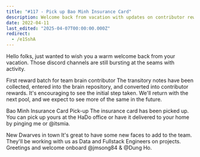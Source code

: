 ```yaml
---
title: "#117 - Pick up Bao Minh Insurance Card"
description: Welcome back from vacation with updates on contributor rewards, insurance card pick-up, and new Data and Fullstack Engineers joining the team.
date: 2022-04-11
last_edited: "2025-04-07T00:00:00.000Z"
redirect:
  - /e1SshA
---
```


Hello folks, just wanted to wish you a warm welcome back from your vacation. Those discord channels are still bursting at the seams with activity.

First reward batch for team brain contributor
The transitory notes have been collected, entered into the brain repository, and converted into contributor rewards. It's encouraging to see the initial step taken. We'll return with the next pool, and we expect to see more of the same in the future.

Bao Minh Insurance Card Pick-up
The insurance card has been picked up. You can pick up yours at the HaDo office or have it delivered to your home by pinging me or @itsmia.

New Dwarves in town
It's great to have some new faces to add to the team. They'll be working with us as Data and Fullstack Engineers on projects. Greetings and welcome onboard @jmsong84 & @Dung Ho.
